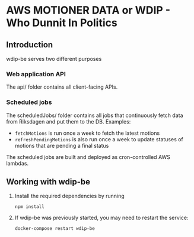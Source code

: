 # AWS MOTIONER DATA or WDIP - Who Dunnit In Politics

## Introduction
wdip-be serves two different purposes

### Web application API

The api/ folder contains all client-facing APIs.

### Scheduled jobs
The scheduledJobs/ folder contains all jobs that continuously fetch data from Riksdagen and put them to the DB. Examples:

- ```fetchMotions``` is run once a week to fetch the latest motions
- ```refreshPendingMotions``` is also run once a week to update statuses of motions that are pending a final status

The scheduled jobs are built and deployed as cron-controlled AWS lambdas.

## Working with wdip-be

1. Install the required dependencies by running

    ```npm install```

1. If wdip-be was previously started, you may need to restart the service:

    ```docker-compose restart wdip-be```
